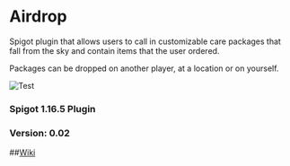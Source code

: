 # Airdrop
Spigot plugin that allows users to call in customizable care packages that fall from the sky and contain items that the user ordered.

Packages can be dropped on another player, at a location or on yourself.

![Test](https://github.com/lukemccon/Airdrop/actions/workflows/test.yml/badge.svg)


### Spigot 1.16.5 Plugin
### Version: 0.02

##[Wiki](https://github.com/LukeMccon/Airdrop/wiki)

